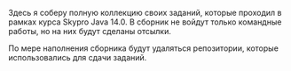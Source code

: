 Здесь я соберу полную коллекцию своих заданий, которые проходил в рамках курса Skypro Java 14.0. В сборник не войдут только командные работы, но на них будут сделаны отсылки.

По мере наполнения сборника будут удаляться репозитории, которые использовались для сдачи заданий.
